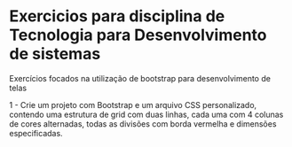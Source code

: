 # Exercicios para disciplina de Tecnologia para Desenvolvimento de sistemas

Exercícios focados na utilização de bootstrap para desenvolvimento de telas

1 - Crie um projeto com Bootstrap e um arquivo CSS personalizado, contendo uma estrutura de grid com duas linhas, cada uma com 4 colunas de cores alternadas, todas as divisões com borda vermelha e dimensões especificadas.
